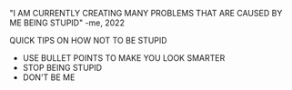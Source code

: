 "I AM CURRENTLY CREATING MANY PROBLEMS THAT ARE CAUSED BY ME BEING STUPID"
-me, 2022

QUICK TIPS ON HOW NOT TO BE STUPID
- USE BULLET POINTS TO MAKE YOU LOOK SMARTER
- STOP BEING STUPID
- DON'T BE ME
